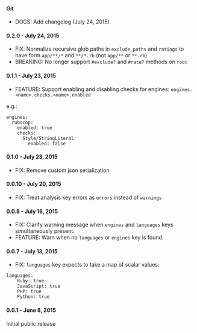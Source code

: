 #### Git

- DOCS: Add changelog (July 24, 2015)

#### 0.2.0 - July 24, 2015

- FIX: Normalize recursive glob paths in `exclude_paths` and `ratings` to have form `app/**/*` and `**/*.rb` (not `app/**` or `**.rb`)
- BREAKING: No longer support `#exclude?` and `#rate?` methods on `root`

#### 0.1.1 - July 23, 2015

- FEATURE: Support enabling and disabling checks for engines: `engines.<name>.checks.<name>.enabled`

e.g.:

```
engines:
  rubocop:
    enabled: true
    checks:
      Style/StringLiteral:
        enabled: false
```

#### 0.1.0 - July 23, 2015

- FIX: Remove custom json serialization

#### 0.0.10 - July 20, 2015

- FIX: Treat analysis key errors as `errors` instead of `warnings`

#### 0.0.8 - July 16, 2015

- FIX: Clarify warning message when `engines` and `languages` keys simultaneously present.
- FEATURE: Warn when no `languages` or `engines` key is found.

#### 0.0.7 - July 13, 2015

- FIX: `languages` key expects to take a map of scalar values:
```
languages:
    Ruby: true
    JavaScript: true
    PHP: true
    Python: true
```

#### 0.0.1 - June 8, 2015

Initial public release
